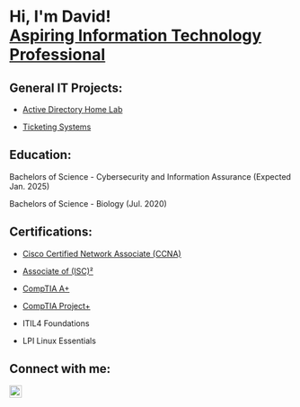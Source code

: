 <h1>Hi, I'm David! <br/><a href="https://www.linkedin.com/in/david-m01/">Aspiring Information Technology Professional</a></h1>

<h2>General IT Projects:</h2>

  - [Active Directory Home Lab](https://github.com/walts62/ActiveDirectoryHomeLab)
    
  - [Ticketing Systems](https://github.com/Walts62/Ticketing-System)

<h2>Education:</h2> 

Bachelors of Science - Cybersecurity and Information Assurance (Expected Jan. 2025)

Bachelors of Science - Biology (Jul. 2020)

<h2>Certifications:</h2>

- [Cisco Certified Network Associate (CCNA)](https://www.credly.com/badges/69159662-edd2-44ba-ad3a-5a681b8adb62/public_url)

- [Associate of (ISC)²](https://www.credly.com/badges/b2d9d84d-c29e-4763-91c0-c13ff6f1befb/public_url)
   
- [CompTIA A+](https://www.credly.com/earner/earned/badge/dc3ccb85-65ee-41ec-aa3d-0315f7991d8e)

- [CompTIA Project+](https://www.credly.com/badges/e31066e1-e1ad-4409-b1c7-99449c31217f/public_url)

- ITIL4 Foundations

- LPI Linux Essentials


<h2> Connect with me:</h2>

[<img align="left" alt="DavidMartinez | LinkedIn" width="22px" src="https://cdn.jsdelivr.net/npm/simple-icons@v3/icons/linkedin.svg" />][linkedin]

[linkedin]: https://www.linkedin.com/in/david-m01/
